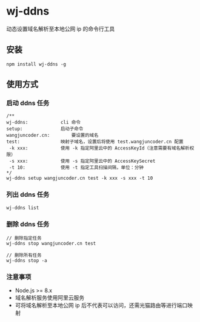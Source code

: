 # wj-ddns
动态设置域名解析至本地公网 ip 的命令行工具

## 安装
```
npm install wj-ddns -g
```

## 使用方式
### 启动 ddns 任务
 
```
/**
wj-ddns: 			cli 命令
setup: 				启动子命令
wangjuncoder.cn: 		要设置的域名
test: 				映射子域名，设置后将使用 test.wangjuncoder.cn 配置
 -k xxx: 			使用 -k 指定阿里云中的 AccessKeyId（注意需要有域名解析权限）
 -s xxx:			使用 -s 指定阿里云中的 AccessKeySecret
 -t 10:				使用 -t 指定工具扫描间隔，单位：分钟
*/ 
wj-ddns setup wangjuncoder.cn test -k xxx -s xxx -t 10

```

### 列出 ddns 任务
```
wj-ddns list
```

### 删除 ddns 任务
```
// 删除指定任务
wj-ddns stop wangjuncoder.cn test

// 删除所有任务
wj-ddns stop -a
```


### 注意事项
* Node.js >= 8.x
* 域名解析服务使用阿里云服务
* 可将域名解析至本地公网 ip 后不代表可以访问，还需光猫路由等进行端口映射
